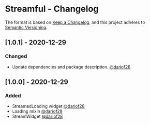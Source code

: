 # Streamful - Changelog

The format is based on [Keep a Changelog](https://keepachangelog.com/en/1.0.0/),
and this project adheres to [Semantic Versioning](https://semver.org/spec/v2.0.0.html).

## [1.0.1] - 2020-12-29
### Changed
* Update dependencies and package description. [@dariof28](https://github.com/dariof28)

## [1.0.0] - 2020-12-29
### Added
* StreamedLoading widget [@dariof28](https://github.com/dariof28)
* Loading mixin [@dariof28](https://github.com/dariof28)
* StreamWidget [@dariof28](https://github.com/dariof28)
